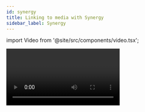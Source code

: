 ```yaml
---
id: synergy
title: Linking to media with Synergy
sidebar_label: Synergy
---
```


import Video from '@site/src/components/video.tsx';

<Video videoId="twfDqjNFasA" title="Synergy" />

Titan includes Avolites Synergy software which allows you full control over one or more networked Ai media servers or the Avolites Prism Zero media application.  Not only can you control playback of media and effects, but also upload new media with automatic transcoding, create new screen fixtures and new layers on AI servers, and preview multiple media streams in the Titan workspaces.

For shows which include video content, this gives you a much smoother workflow when creating and running the show.

> Ai refers to media outputs as "Screen Fixtures". To avoid confusion with Titan fixtures, Titan doesn't use "Fixture" and refers to them as **"Screens"** (and in some places **"Surfaces"**).
